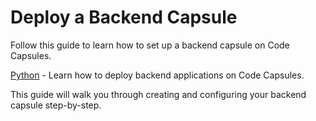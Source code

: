 # Deploy a Backend Capsule

Follow this guide to learn how to set up a backend capsule on Code Capsules.

[Python](overview/python.md) - Learn how to deploy backend applications on Code Capsules.

This guide will walk you through creating and configuring your backend capsule step-by-step.
